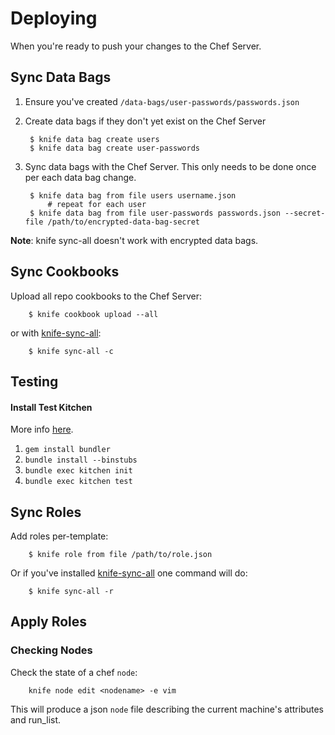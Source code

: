 Deploying
=========

When you're ready to push your changes to the Chef Server.

## Sync Data Bags

1. Ensure you've created `/data-bags/user-passwords/passwords.json`
2. Create data bags if they don't yet exist on the Chef Server
	
		$ knife data bag create users
		$ knife data bag create user-passwords
		
3. Sync data bags with the Chef Server. This only needs to be done once per each data bag change.

		$ knife data bag from file users username.json
		    # repeat for each user
		$ knife data bag from file user-passwords passwords.json --secret-file /path/to/encrypted-data-bag-secret

**Note**: knife sync-all doesn't work with encrypted data bags.

## Sync Cookbooks

Upload all repo cookbooks to the Chef Server:

		$ knife cookbook upload --all
or with [knife-sync-all](https://github.com/cdoughty77/knife-sync-all):

		$ knife sync-all -c

Testing
-------

#### Install Test Kitchen

More info [here](https://github.com/opscode/test-kitchen).

1. `gem install bundler`
2. `bundle install --binstubs`
3. `bundle exec kitchen init`
4. `bundle exec kitchen test`

## Sync Roles
Add roles per-template:

		$ knife role from file /path/to/role.json
		
Or if you've installed [knife-sync-all](https://github.com/cdoughty77/knife-sync-all) one command will do:

		$ knife sync-all -r
		
## Apply Roles

### Checking Nodes
Check the state of a chef `node`: 

		knife node edit <nodename> -e vim

This will produce a json `node` file describing the current machine's attributes and run_list.